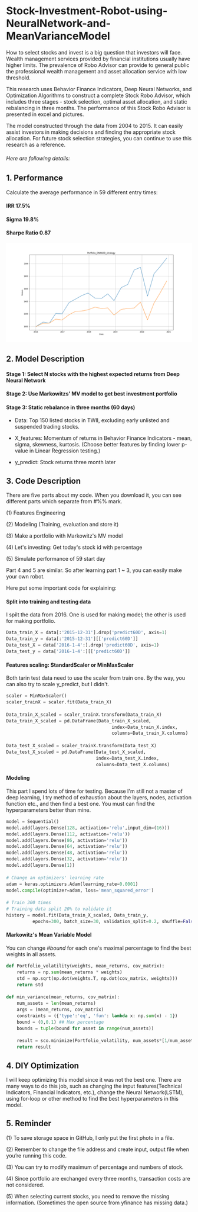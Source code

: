 # Stock-Investment-Robot-using-NeuralNetwork-and-MeanVarianceModel

How to select stocks and invest is a big question that investors will face. Wealth management services provided by financial institutions usually have higher limits. The prevalence of Robo Advisor can provide to general public the professional wealth management and asset allocation service with low threshold.

This research uses Behavior Finance Indicators, Deep Neural Networks, and Optimization Algorithms to construct a complete Stock Robo Advisor, which includes three stages - stock selection, optimal asset allocation, and static rebalancing in three months. The performance of this Stock Robo Advisor is presented in excel and pictures.

The model constructed through the data from 2004 to 2015. It can easily assist investors in making decisions and finding the appropriate stock allocation. For future stock selection strategies, you can continue to use this research as a reference.

###### Here are following details:

## 1. Performance

Calculate the average performance in 59 different entry times: 

#### IRR 17.5%
#### Sigma 19.8%
#### Sharpe Ratio 0.87

![GITHUB](output/portfolio.png)

## 2. Model Description

#### Stage 1: Select N stocks with the highest expected returns from Deep Neural Network

#### Stage 2: Use Markowitzs' MV model to get best investment portfolio

#### Stage 3: Static rebalance in three months (60 days)

* Data: Top 150 listed stocks in TWII, excluding early unlisted and suspended trading stocks.

* X_features: Momentum of returns in Behavior Finance Indicators - mean, sigma, skewness, kurtosis. (Choose better features by finding lower p-value in Linear Regression testing.)

* y_predict: Stock returns three month later



## 3. Code Description

There are five parts about my code. When you download it, you can see different parts which separate from #%% mark.

(1) Features Engineering   

(2) Modeling (Training, evaluation and store it)

(3) Make a portfolio with Markowitz's MV model

(4) Let's investing: Get today's stock id with percentage

(5) Simulate performance of 59 start day

Part 4 and 5 are similar. So after learning part 1 ~ 3, you can easily make your own robot.

Here put some important code for explaining:

#### Split into training and testing data
I spilt the data from 2016. One is used for making model; the other is used for making portfolio.
```python
Data_train_X = data[:'2015-12-31'].drop('predict60D', axis=1)
Data_train_y = data[:'2015-12-31'][['predict60D']]
Data_test_X = data['2016-1-4':].drop('predict60D', axis=1)
Data_test_y = data['2016-1-4':][['predict60D']]
```

#### Features scaling: StandardScaler or MinMaxScaler
Both tarin test data need to use the scaler from train one. By the way, you can also try to scale y_predict, but I didn't.
```python
scaler = MinMaxScaler()
scaler_trainX = scaler.fit(Data_train_X)

Data_train_X_scaled = scaler_trainX.transform(Data_train_X)
Data_train_X_scaled = pd.DataFrame(Data_train_X_scaled, 
                                        index=Data_train_X.index, 
                                        columns=Data_train_X.columns)

Data_test_X_scaled = scaler_trainX.transform(Data_test_X)
Data_test_X_scaled = pd.DataFrame(Data_test_X_scaled, 
                                  index=Data_test_X.index, 
                                  columns=Data_test_X.columns)
```

#### Modeling
This part I spend lots of time for testing. Because I'm still not a master of deep learning, I try method of exhaustion about the layers, nodes, activation function etc., and then find a best one. You must can find the hyperparameters better than mine.
```python
model = Sequential()
model.add(layers.Dense(128, activation='relu',input_dim=(16)))
model.add(layers.Dense(112, activation='relu'))
model.add(layers.Dense(86, activation='relu'))
model.add(layers.Dense(64, activation='relu'))
model.add(layers.Dense(48, activation='relu'))
model.add(layers.Dense(32, activation='relu'))
model.add(layers.Dense(1))
    
# Change an optimizers' learning rate
adam = keras.optimizers.Adam(learning_rate=0.0001)
model.compile(optimizer=adam, loss='mean_squared_error')
    
# Train 300 times
# Training data split 20% to validate it
history = model.fit(Data_train_X_scaled, Data_train_y, 
          epochs=300, batch_size=30, validation_split=0.2, shuffle=False)
```

#### Markowitz's Mean Variable Model
You can change *#bound* for each one's maximal percentage to find the best weights in all assets.
```python
def Portfolio_volatility(weights, mean_returns, cov_matrix):
    returns = np.sum(mean_returns * weights)
    std = np.sqrt(np.dot(weights.T, np.dot(cov_matrix, weights)))    
    return std

def min_variance(mean_returns, cov_matrix):
    num_assets = len(mean_returns)
    args = (mean_returns, cov_matrix)
    constraints = ({'type':'eq', 'fun': lambda x: np.sum(x) - 1})
    bound = (0,0.1) ## Max percentage
    bounds = tuple(bound for asset in range(num_assets))
    
    result = sco.minimize(Portfolio_volatility, num_assets*[1/num_assets], args=args, method='SLSQP', bounds=bounds, constraints=constraints)
    return result
```


## 4. DIY Optimization
I will keep optimizing this model since it was not the best one. There are many ways to do this job, such as changing the input features(Technical Indicators, Financial Indicators, etc.), change the Neural Network(LSTM), using for-loop or other method to find the best hyperparameters in this model.


## 5. Reminder

(1) To save storage space in GitHub, I only put the first photo in a file.

(2) Remember to change the file address and create input, output file when you’re running this code.

(3) You can try to modify maximum of percentage and numbers of stock.

(4) Since portfolio are exchanged every three months, transaction costs are not considered.

(5) When selecting current stocks, you need to remove the missing information. (Sometimes the open source from yfinance has missing data.)

